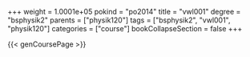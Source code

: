 +++
weight = 1.0001e+05
pokind = "po2014"
title = "vwl001"
degree = "bsphysik2"
parents = ["physik120"]
tags = ["bsphysik2", "vwl001", "physik120"]
categories = ["course"]
bookCollapseSection = false
+++

{{< genCoursePage >}}
